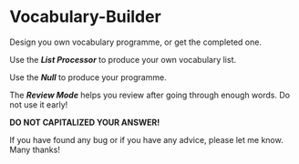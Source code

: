 # Vocabulary-Builder
Design you own vocabulary programme, or get the completed one.

Use the ***List Processor*** to produce your own vocabulary list.

Use the ***Null*** to produce your programme.

The ***Review Mode*** helps you review after going through enough words. Do not use it early!

**DO NOT CAPITALIZED YOUR ANSWER!**

If you have found any bug or if you have any advice, please let me know. Many thanks!

